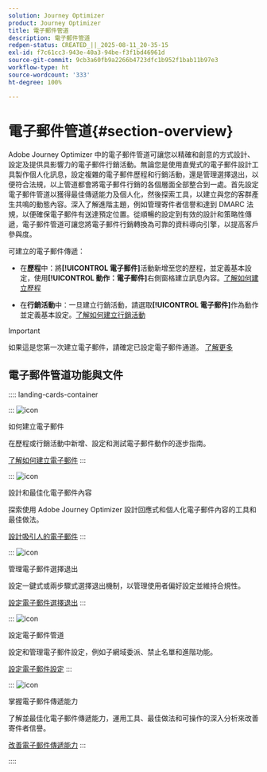```yaml
---
solution: Journey Optimizer
product: Journey Optimizer
title: 電子郵件管道
description: 電子郵件管道
redpen-status: CREATED_||_2025-08-11_20-35-15
exl-id: f7c61cc3-943e-40a3-94be-f3f1bd46961d
source-git-commit: 9cb3a60fb9a2266b4723dfc1b952f1bab11b97e3
workflow-type: ht
source-wordcount: '333'
ht-degree: 100%

---
```


# 電子郵件管道{#section-overview}

Adobe Journey Optimizer 中的電子郵件管道可讓您以精確和創意的方式設計、設定及提供具影響力的電子郵件行銷活動。無論您是使用直覺式的電子郵件設計工具製作個人化訊息，設定複雜的電子郵件歷程和行銷活動，還是管理選擇退出，以便符合法規，以上管道都會將電子郵件行銷的各個層面全部整合到一處。首先設定電子郵件管道以獲得最佳傳遞能力及個人化，然後探索工具，以建立與您的客群產生共鳴的動態內容。深入了解進階主題，例如管理寄件者信譽和達到 DMARC 法規，以便確保電子郵件有送達預定位置。從順暢的設定到有效的設計和策略性傳遞，電子郵件管道可讓您將電子郵件行銷轉換為可靠的資料導向引擎，以提高客戶參與度。

可建立的電子郵件傳遞：

* 在&#x200B;**歷程**&#x200B;中：將&#x200B;**[!UICONTROL 電子郵件]**&#x200B;活動新增至您的歷程，並定義基本設定，使用&#x200B;**[!UICONTROL 動作：電子郵件]**&#x200B;右側窗格建立訊息內容。[了解如何建立歷程](../using/building-journeys/journey-gs.md)

* 在&#x200B;**行銷活動**&#x200B;中：一旦建立行銷活動，請選取&#x200B;**[!UICONTROL 電子郵件]**&#x200B;作為動作並定義基本設定。[了解如何建立行銷活動](../using/campaigns/create-campaign.md#configure)


>[!IMPORTANT]
>
>如果這是您第一次建立電子郵件，請確定已設定電子郵件通道。 [了解更多](../using/email/email-settings.md)

## 電子郵件管道功能與文件

:::: landing-cards-container

:::
![icon](https://cdn.experienceleague.adobe.com/icons/list-check.svg?lang=zh-Hant)

如何建立電子郵件

在歷程或行銷活動中新增、設定和測試電子郵件動作的逐步指南。

[了解如何建立電子郵件](../using/email/create-email.md)
:::

:::
![icon](https://cdn.experienceleague.adobe.com/icons/puzzle-piece.svg?lang=zh-Hant)

設計和最佳化電子郵件內容

探索使用 Adobe Journey Optimizer 設計回應式和個人化電子郵件內容的工具和最佳做法。

[設計吸引人的電子郵件](design-email-landing-page.md)
:::

:::
![icon](https://cdn.experienceleague.adobe.com/icons/shield-halved.svg?lang=zh-Hant)

管理電子郵件選擇退出

設定一鍵式或兩步驟式選擇退出機制，以管理使用者偏好設定並維持合規性。

[設定電子郵件選擇退出](../using/email/email-opt-out.md)
:::

:::
![icon](https://cdn.experienceleague.adobe.com/icons/gear.svg?lang=zh-Hant)

設定電子郵件管道

設定和管理電子郵件設定，例如子網域委派、禁止名單和進階功能。

[設定電子郵件設定](configure-email-landing-page.md)
:::

:::
![icon](https://cdn.experienceleague.adobe.com/icons/chart-line.svg?lang=zh-Hant)

掌握電子郵件傳遞能力

了解並最佳化電子郵件傳遞能力，運用工具、最佳做法和可操作的深入分析來改善寄件者信譽。

[改善電子郵件傳遞能力](deliverability-landing-page.md)
:::

::::
